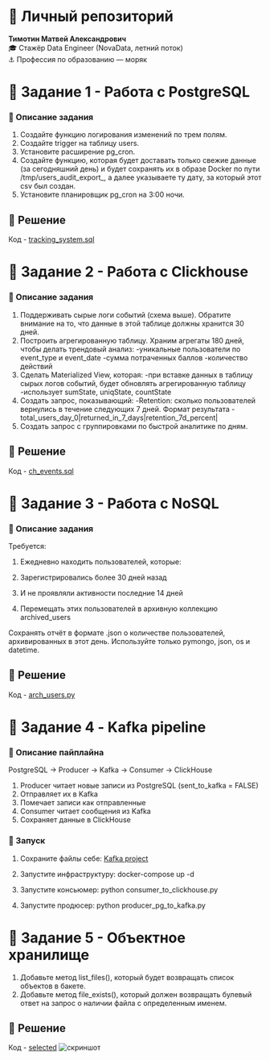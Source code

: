# 👤 Личный репозиторий

**Тимотин Матвей Александрович**  
🎓 Стажёр Data Engineer (NovaData, летний поток)  
⚓ Профессия по образованию — моряк  

# 💾 **Задание 1 - Работа с PostgreSQL**

### 📌 Описание задания

1. Создайте функцию логирования изменений по трем полям.
2. Создайте trigger на таблицу users.
3. Установите расширение pg_cron.
4. Создайте функцию, которая будет доставать только свежие данные (за сегодняшний день) и будет сохранять их в образе Docker по пути /tmp/users_audit_export_, а далее указываете ту дату, за который этот csv был создан.
5. Установите планировщик pg_cron на 3:00 ночи.

## 📄 Решение

Код - [tracking_system.sql](https://github.com/mattim8/gr1_timotin/blob/main/tracking_system.sql)

# 💾 **Задание 2 - Работа с Clickhouse**

### 📌 Описание задания

1. Поддерживать сырые логи событий (схема выше). Обратите внимание на то, что данные в этой таблице       должны хранится 30 дней.
2. Построить агрегированную таблицу. Храним агрегаты 180 дней, чтобы делать трендовый анализ:
    -уникальные пользователи по event_type и event_date
    -сумма потраченных баллов
    -количество действий
3. Сделать Materialized View, которая:
    -при вставке данных в таблицу сырых логов событий, будет обновлять агрегированную таблицу
    -использует sumState, uniqState, countState
4. Создать запрос, показывающий:
    -Retention: сколько пользователей вернулись в течение следующих 7 дней. Формат результата - total_users_day_0|returned_in_7_days|retention_7d_percent|
5. Создать запрос с группировками по быстрой аналитике по дням.

## 📄 Решение

Код - [ch_events.sql](https://github.com/mattim8/gr1_timotin/blob/main/ch_events.sql)

# 💾 **Задание 3 - Работа с NoSQL**

### 📌 Описание задания

Требуется:

1. Ежедневно находить пользователей, которые:

2. Зарегистрировались более 30 дней назад

3. И не проявляли активности последние 14 дней

4. Перемещать этих пользователей в архивную коллекцию archived_users

Сохранять отчёт в формате .json о количестве пользователей, архивированных в этот день. Используйте только pymongo, json, os и datetime.

## 📄 Решение

Код - [arch_users.py](https://github.com/mattim8/gr1_timotin/blob/main/arch_users.py)

# 💾 **Задание 4 - Kafka pipeline**

### 📌 Описание пайплайна

PostgreSQL -> Producer -> Kafka -> Consumer -> ClickHouse

1. Producer читает новые записи из PostgreSQL (sent_to_kafka = FALSE)
2. Отправляет их в Kafka
3. Помечает записи как отправленные
4. Consumer читает сообщения из Kafka
5. Сохраняет данные в ClickHouse

### 📌 Запуск

1. Сохраните файлы себе:
    [Kafka project](https://github.com/mattim8/gr1_timotin/tree/main/kafkaproject)

2. Запустите инфраструктуру:
   docker-compose up -d

3. Запустите консьюмер:
   python consumer_to_clickhouse.py

4. Запустите продюсер:
   python producer_pg_to_kafka.py

# 💾 **Задание 5 - Объектное хранилище**

1. Добавьте метод list_files(), который будет возвращать список объектов в бакете.
2. Добавьте метод file_exists(), который должен возвращать булевый ответ на запрос о наличии файла с определенным именем.

## 📄 Решение

Код - [selected](https://github.com/mattim8/gr1_timotin/tree/main/selected)
![скриншот](image.png)